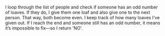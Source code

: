 I loop through the list of people and check if someone has an odd number of loaves. If they do, I give them one loaf and also give one to the next person. That way, both become even. I keep track of how many loaves I’ve given out. If I reach the end and someone still has an odd number, it means it’s impossible to fix—so I return 'NO'.